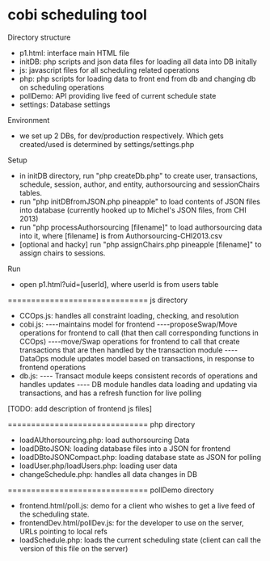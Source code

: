cobi scheduling tool
======================

Directory structure
- p1.html: interface main HTML file
- initDB: php scripts and json data files for loading all data into DB initally
- js: javascript files for all scheduling related operations
- php: php scripts for loading data to front end from db and changing db on scheduling operations
- pollDemo: API providing live feed of current schedule state
- settings: Database settings

Environment
- we set up 2 DBs, for dev/production respectively. Which gets created/used is determined by settings/settings.php

Setup
- in initDB directory, run "php createDb.php" to create user, transactions, schedule, session, author, and entity, authorsourcing and sessionChairs tables.
- run "php initDBfromJSON.php pineapple" to load contents of JSON files into database (currently hooked up to Michel's JSON files, from CHI 2013)
- run "php processAuthorsourcing [filename]" to load authorsourcing data into it, where [filename] is from Authorsourcing-CHI2013.csv
- [optional and hacky] run "php assignChairs.php pineapple [filename]" to assign chairs to sessions.

Run
- open p1.html?uid=[userId], where userId is from users table


==============================
js directory
* CCOps.js: handles all constraint loading, checking, and resolution
* cobi.js: 
----maintains model for frontend
----proposeSwap/Move operations for frontend to call (that then call corresponding functions in CCOps)
----move/Swap operations for frontend to call that create transactions that are then handled by the transaction module
----DataOps module updates model based on transactions, in response to frontend operations
* db.js:
---- Transact module keeps consistent records of operations and handles updates
---- DB module handles data loading and updating via transactions, and has a refresh function for live polling

[TODO: add description of frontend js files]


==============================
php directory
- loadAUthorsourcing.php: load authorsourcing Data
- loadDBtoJSON: loading database files into a JSON for frontend
- loadDBtoJSONCompact.php: loading database state as JSON for polling
- loadUser.php/loadUsers.php: loading user data
- changeSchedule.php: handles all data changes in DB

==============================
pollDemo directory
- frontend.html/poll.js: demo for a client who wishes to get a live feed of the scheduling state.
- frontendDev.html/pollDev.js: for the developer to use on the server, URLs pointing to local refs
- loadSchedule.php: loads the current scheduling state (client can call the version of this file on the server)

